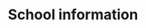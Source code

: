 ---
layout: landing
published: true
title: School information
description: Read information about our school.
page-links:
  - name: Head's welcome
    link: /school-information/welcome/
  - name: Safeguarding
    link: /school-information/safeguarding/
  - name: Admissions
    link: /school-information/admissions/
  - name: Key Stage 2 performance
    link: /school-information/ks2-performance/
  - name: Pupil premium
    link: /school-information/pupil-premium/
---
